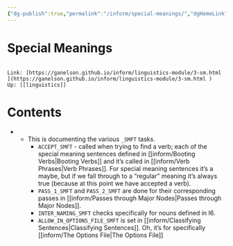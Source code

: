 ```yaml
---
{"dg-publish":true,"permalink":"/inform/special-meanings/","dgHomeLink":true,"dgPassFrontmatter":false}
---
```


# Special Meanings
```ad-info

Link: [https://ganelson.github.io/inform/linguistics-module/3-sm.html ](https://ganelson.github.io/inform/linguistics-module/3-sm.html )
Up: [[linguistics]]
```

# Contents
- - This is documenting the various `_SMFT` tasks.
	- `ACCEPT_SMFT` - called when trying to find a verb; each of the special meaning sentences defined in [[inform/Booting Verbs|Booting Verbs]] and it’s called in [[inform/Verb Phrases|Verb Phrases]]. For special meaning sentences it’s a maybe, but if we fall through to a “regular” meaning it’s always true (because at this point we have accepted a verb).
	- `PASS_1_SMFT` and `PASS_2_SMFT` are done for their corresponding passes in [[inform/Passes through Major Nodes|Passes through Major Nodes]].
	- `INTER_NAMING_SMFT` checks specifically for nouns defined in I6.
	- `ALLOW_IN_OPTIONS_FILE_SMFT` is set in [[inform/Classifying Sentences|Classifying Sentences]]. Oh, it’s for specifically [[inform/The Options File|The Options File]] 